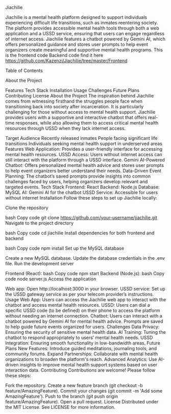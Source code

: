 Jiachilie

Jiachilie is a mental health platform designed to support individuals experiencing difficult life transitions, such as inmates reentering society. The platform provides accessible mental health tools through both a web application and a USSD service, ensuring that users can engage regardless of internet access. Jiachilie features a chatbot powered by Gemini AI, which offers personalized guidance and stores user prompts to help event organizers create meaningful and supportive mental health programs.
This is the frontend code 
Backend code find it here https://github.com/Kazenzi/Jiachilie/tree/master/Frontend


Table of Contents


About the Project

Features
Tech Stack
Installation
Usage
Challenges
Future Plans
Contributing
License
About the Project
The inspiration behind Jiachilie comes from witnessing firsthand the struggles people face when transitioning back into society after incarceration. It is particularly challenging for those without access to mental health support. Jiachilie provides users with a supportive and interactive chatbot that offers real-time responses, while also allowing them to access critical mental health resources through USSD when they lack internet access.

Target Audience
Recently released inmates
People facing significant life transitions
Individuals seeking mental health support in underserved areas
Features
Web Application: Provides a user-friendly interface for accessing mental health resources.
USSD Access: Users without internet access can still interact with the platform through a USSD interface.
Gemini AI-Powered Chatbot: Offers personalized mental health advice and stores user prompts to help event organizers better understand their needs.
Data-Driven Event Planning: The chatbot’s saved prompts provide insights into common challenges faced by users, helping organizers develop relevant and targeted events.
Tech Stack
Frontend: React
Backend: Node.js
Database: MySQL
AI: Gemini AI for the chatbot
USSD Service: Accessible for users without internet
Installation
Follow these steps to set up Jiachilie locally:

Clone the repository

bash
Copy code
git clone https://github.com/your-username/jiachilie.git
Navigate to the project directory

bash
Copy code
cd jiachilie
Install dependencies for both frontend and backend

bash
Copy code
npm install
Set up the MySQL database

Create a new MySQL database.
Update the database credentials in the .env file.
Run the development server

Frontend (React):
bash
Copy code
npm start
Backend (Node.js):
bash
Copy code
node server.js
Access the application

Web app: Open http://localhost:3000 in your browser.
USSD service: Set up the USSD gateway service as per your telecom provider’s instructions.
Usage
Web App: Users can access the Jiachilie web app to interact with the chatbot and access mental health resources.
USSD: Users can dial a specific USSD code (to be defined) on their phone to access the platform without needing an internet connection.
Chatbot: Users can interact with a chatbot powered by Gemini AI for mental health advice. Prompts are saved to help guide future events organized for users.
Challenges
Data Privacy: Ensuring the security of sensitive mental health data.
AI Training: Tuning the chatbot to respond appropriately to users’ mental health needs.
USSD Integration: Ensuring smooth functionality in low-bandwidth areas.
Future Plans
New Features: Introduce guided meditations, journaling tools, and community forums.
Expand Partnerships: Collaborate with mental health organizations to broaden the platform's reach.
Advanced Analytics: Use AI-driven insights to improve mental health support systems based on user interaction data.
Contributing
Contributions are welcome! Please follow these steps:

Fork the repository.
Create a new feature branch (git checkout -b feature/AmazingFeature).
Commit your changes (git commit -m 'Add some AmazingFeature').
Push to the branch (git push origin feature/AmazingFeature).
Open a pull request.
License
Distributed under the MIT License. See LICENSE for more information.

